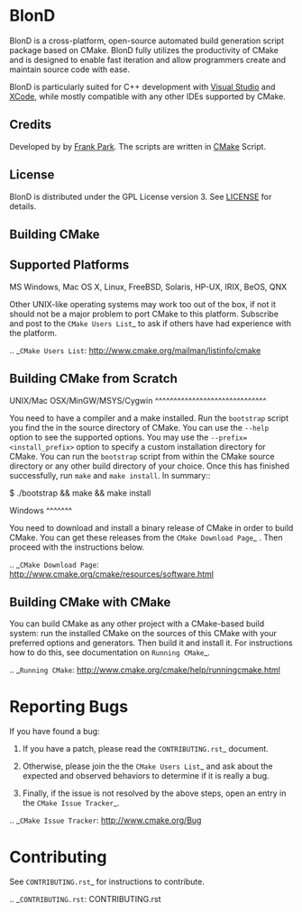 BlonD
=====

BlonD is a cross-platform, open-source automated build generation script package based on CMake. BlonD fully utilizes the productivity of CMake and is designed to enable fast iteration and allow programmers create and maintain source code with ease.

BlonD is particularly suited for C++ development with [Visual Studio](http://www.visualstudio.com/) and [XCode](https://developer.apple.com/xcode/), while mostly compatible with any other IDEs supported by CMake.

Credits
-------

Developed by by [Frank Park](https://www.linkedin.com/profile/view?id=365243381). The scripts are written in [CMake](http://www.cmake.org/) Script.

License
-------

BlonD is distributed under the GPL License version 3.
See [LICENSE](https://raw.github.com/piaoasd123/CMake/master/LICENSE) for details.

Building CMake
--------------

Supported Platforms
-------------------

MS Windows, Mac OS X, Linux, FreeBSD, Solaris, HP-UX, IRIX, BeOS, QNX

Other UNIX-like operating systems may work too out of the box, if not
it should not be a major problem to port CMake to this platform.
Subscribe and post to the `CMake Users List`_ to ask if others have
had experience with the platform.

.. _`CMake Users List`: http://www.cmake.org/mailman/listinfo/cmake

Building CMake from Scratch
---------------------------

UNIX/Mac OSX/MinGW/MSYS/Cygwin
^^^^^^^^^^^^^^^^^^^^^^^^^^^^^^

You need to have a compiler and a make installed.
Run the ``bootstrap`` script you find the in the source directory of CMake.
You can use the ``--help`` option to see the supported options.
You may use the ``--prefix=<install_prefix>`` option to specify a custom
installation directory for CMake. You can run the ``bootstrap`` script from
within the CMake source directory or any other build directory of your
choice. Once this has finished successfully, run ``make`` and
``make install``.  In summary::

 $ ./bootstrap && make && make install

Windows
^^^^^^^

You need to download and install a binary release of CMake in order to build
CMake.  You can get these releases from the `CMake Download Page`_ .  Then
proceed with the instructions below.

.. _`CMake Download Page`: http://www.cmake.org/cmake/resources/software.html

Building CMake with CMake
-------------------------

You can build CMake as any other project with a CMake-based build system:
run the installed CMake on the sources of this CMake with your preferred
options and generators. Then build it and install it.
For instructions how to do this, see documentation on `Running CMake`_.

.. _`Running CMake`: http://www.cmake.org/cmake/help/runningcmake.html

Reporting Bugs
==============

If you have found a bug:

1. If you have a patch, please read the `CONTRIBUTING.rst`_ document.

2. Otherwise, please join the the `CMake Users List`_ and ask about
   the expected and observed behaviors to determine if it is really
   a bug.

3. Finally, if the issue is not resolved by the above steps, open
   an entry in the `CMake Issue Tracker`_.

.. _`CMake Issue Tracker`: http://www.cmake.org/Bug

Contributing
============

See `CONTRIBUTING.rst`_ for instructions to contribute.

.. _`CONTRIBUTING.rst`: CONTRIBUTING.rst
